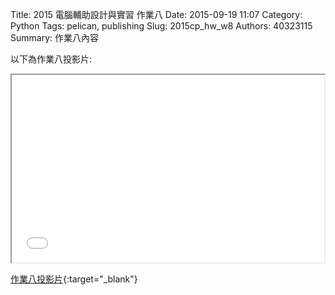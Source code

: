 Title: 2015 電腦輔助設計與實習 作業八
Date: 2015-09-19 11:07
Category: Python
Tags: pelican, publishing
Slug: 2015cp_hw_w8
Authors: 40323115
Summary: 作業八內容

以下為作業八投影片:

<iframe src="40323115_cp_w8_p.html" width="500" height="300"></iframe>

[作業八投影片](40323115_cp_w8_p.html){:target="_blank"}


